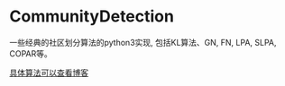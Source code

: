 # CommunityDetection

一些经典的社区划分算法的python3实现, 包括KL算法、GN, FN, LPA, SLPA, COPAR等。

[具体算法可以查看博客](https://blog.csdn.net/qq_16543881?spm=1010.2135.3001.5343)